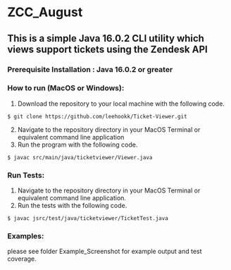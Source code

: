 # ZCC_August
## This is a simple Java 16.0.2 CLI utility which views support tickets using the Zendesk API
### Prerequisite Installation : Java 16.0.2 or greater 

### How to run (MacOS or Windows):   
1. Download the repository to your local machine with the following code.
```
$ git clone https://github.com/leehookk/Ticket-Viewer.git
```

2. Navigate to the repository directory in your MacOS Terminal or equivalent command line application
3. Run the program with the following code.
```
$ javac src/main/java/ticketviewer/Viewer.java
```

### Run Tests:
1. Navigate to the repository directory in your MacOS Terminal or equivalent command line application.
2. Run the tests with the following code.
```
$ javac jsrc/test/java/ticketviewer/TicketTest.java
```

### Examples:
please see folder Example_Screenshot for example output and test coverage.

